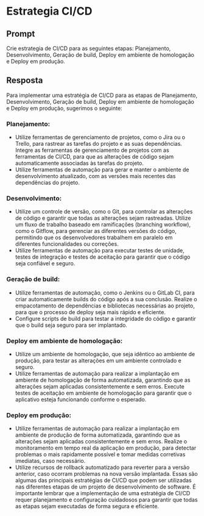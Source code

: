 # Estrategia CI/CD

## Prompt
Crie estrategia de CI/CD para as seguintes etapas: Planejamento, Desenvolvimento, Geração de build, Deploy em ambiente de homologação e Deploy em produção.

## Resposta

Para implementar uma estratégia de CI/CD para as etapas de Planejamento, Desenvolvimento, Geração de build, Deploy em ambiente de homologação e Deploy em produção, sugerimos o seguinte:

### Planejamento:
- Utilize ferramentas de gerenciamento de projetos, como o Jira ou o Trello, para rastrear as tarefas do projeto e as suas dependências.
Integre as ferramentas de gerenciamento de projetos com as ferramentas de CI/CD, para que as alterações de código sejam automaticamente associadas às tarefas do projeto.
- Utilize ferramentas de automação para gerar e manter o ambiente de desenvolvimento atualizado, com as versões mais recentes das dependências do projeto.

### Desenvolvimento:
- Utilize um controle de versão, como o Git, para controlar as alterações de código e garantir que todas as alterações sejam rastreadas.
Utilize um fluxo de trabalho baseado em ramificações (branching workflow), como o Gitflow, para gerenciar as diferentes versões do código, permitindo que os desenvolvedores trabalhem em paralelo em diferentes funcionalidades ou correções.
- Utilize ferramentas de automação para executar testes de unidade, testes de integração e testes de aceitação para garantir que o código seja confiável e seguro.

### Geração de build:
- Utilize ferramentas de automação, como o Jenkins ou o GitLab CI, para criar automaticamente builds do código após a sua conclusão.
Realize o empacotamento de dependências e bibliotecas necessárias ao projeto, para que o processo de deploy seja mais rápido e eficiente.
- Configure scripts de build para testar a integridade do código e garantir que o build seja seguro para ser implantado.

### Deploy em ambiente de homologação:
- Utilize um ambiente de homologação, que seja idêntico ao ambiente de produção, para testar as alterações em um ambiente controlado e seguro.
- Utilize ferramentas de automação para realizar a implantação em ambiente de homologação de forma automatizada, garantindo que as alterações sejam aplicadas consistentemente e sem erros.
Execute testes de aceitação em ambiente de homologação para garantir que o aplicativo esteja funcionando conforme o esperado.

### Deploy em produção:
- Utilize ferramentas de automação para realizar a implantação em ambiente de produção de forma automatizada, garantindo que as alterações sejam aplicadas consistentemente e sem erros.
Realize o monitoramento em tempo real da aplicação em produção, para detectar problemas o mais rapidamente possível e tomar medidas corretivas imediatas, caso necessário.
- Utilize recursos de rollback automatizado para reverter para a versão anterior, caso ocorram problemas na nova versão implantada.
Essas são algumas das principais estratégias de CI/CD que podem ser utilizadas nas diferentes etapas de um projeto de desenvolvimento de software. É importante lembrar que a implementação de uma estratégia de CI/CD requer planejamento e configuração cuidadosos para garantir que todas as etapas sejam executadas de forma segura e eficiente.